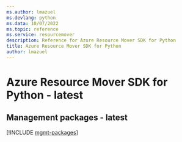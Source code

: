 ```yaml
---
ms.author: lmazuel
ms.devlang: python
ms.data: 10/07/2022
ms.topic: reference
ms.service: resourcemover
description: Reference for Azure Resource Mover SDK for Python
title: Azure Resource Mover SDK for Python
author: lmazuel
---
```

# Azure Resource Mover SDK for Python - latest

## Management packages - latest
[!INCLUDE [mgmt-packages](resource-mover-mgmt-index.md)]